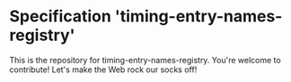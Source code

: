 
# Specification 'timing-entry-names-registry'

This is the repository for timing-entry-names-registry. You're welcome to contribute! Let's make the Web rock our socks
off!
